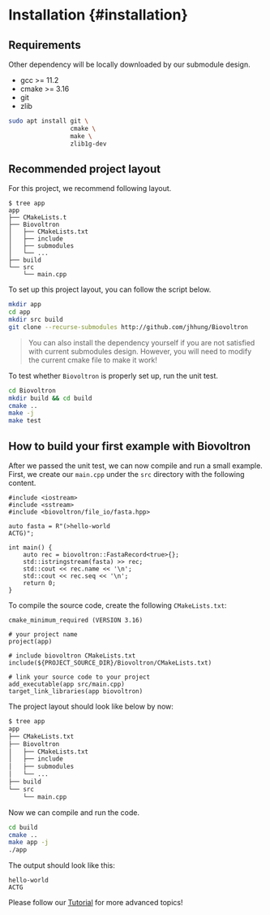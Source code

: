 Installation {#installation}
============

## Requirements
Other dependency will be locally downloaded by our submodule design.
- gcc >= 11.2
- cmake >= 3.16
- git
- zlib

```bash
sudo apt install git \
                 cmake \
                 make \
                 zlib1g-dev
```

## Recommended project layout
For this project, we recommend following layout.
```
$ tree app
app
├── CMakeLists.t
├── Biovoltron
│   ├── CMakeLists.txt
│   ├── include
│   ├── submodules
│   └── ...
├── build
└── src
    └── main.cpp
```

To set up this project layout, you can follow the script below.
```bash
mkdir app
cd app
mkdir src build
git clone --recurse-submodules http://github.com/jhhung/Biovoltron
```

> You can also install the dependency yourself if you are not satisfied with current submodules design.
> However, you will need to modify the current cmake file to make it work!


To test whether `Biovoltron` is properly set up, run the unit test.
```bash
cd Biovoltron
mkdir build && cd build
cmake ..
make -j
make test
```


## How to build your first example with Biovoltron
After we passed the unit test, we can now compile and run a small example.
First, we create our `main.cpp` under the `src` directory with the following content.
```cpp=
#include <iostream>
#include <sstream>
#include <biovoltron/file_io/fasta.hpp>

auto fasta = R"(>hello-world
ACTG)";

int main() {
    auto rec = biovoltron::FastaRecord<true>{};
    std::istringstream(fasta) >> rec;
    std::cout << rec.name << '\n';
    std::cout << rec.seq << '\n';
    return 0;
}
```

To compile the source code, create the following `CMakeLists.txt`:
```cmake=
cmake_minimum_required (VERSION 3.16)

# your project name
project(app)

# include biovoltron CMakeLists.txt
include(${PROJECT_SOURCE_DIR}/Biovoltron/CMakeLists.txt)

# link your source code to your project
add_executable(app src/main.cpp)
target_link_libraries(app biovoltron)
```

The project layout should look like below by now:
```bash
$ tree app
app
├── CMakeLists.txt
├── Biovoltron
│   ├── CMakeLists.txt
│   ├── include
│   ├── submodules
│   └── ...
├── build
└── src
    └── main.cpp
```

Now we can compile and run the code.
```bash
cd build
cmake ..
make app -j
./app
```

The output should look like this:
```
hello-world
ACTG
```

Please follow our [Tutorial](doc/markdown/tutorial.md) for more advanced topics!
